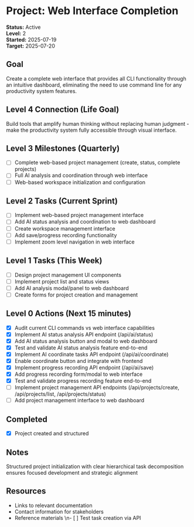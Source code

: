# Project: Web Interface Completion

**Status:** Active  
**Level:** 2  
**Started:** 2025-07-19  
**Target:** 2025-07-20

## Goal
Create a complete web interface that provides all CLI functionality through an intuitive dashboard, eliminating the need to use command line for any productivity system features.

## Level 4 Connection (Life Goal)
Build tools that amplify human thinking without replacing human judgment - make the productivity system fully accessible through visual interface.

## Level 3 Milestones (Quarterly)
- [ ] Complete web-based project management (create, status, complete projects)
- [ ] Full AI analysis and coordination through web interface
- [ ] Web-based workspace initialization and configuration

## Level 2 Tasks (Current Sprint)
- [ ] Implement web-based project management interface
- [ ] Add AI status analysis and coordination to web dashboard
- [ ] Create workspace management interface
- [ ] Add save/progress recording functionality
- [ ] Implement zoom level navigation in web interface

## Level 1 Tasks (This Week)
- [ ] Design project management UI components
- [ ] Implement project list and status views
- [ ] Add AI analysis modal/panel to web dashboard
- [ ] Create forms for project creation and management

## Level 0 Actions (Next 15 minutes)
- [x] Audit current CLI commands vs web interface capabilities  
- [x] Implement AI status analysis API endpoint (/api/ai/status)
- [x] Add AI status analysis button and modal to web dashboard
- [x] Test and validate AI status analysis feature end-to-end
- [x] Implement AI coordinate tasks API endpoint (/api/ai/coordinate)
- [x] Enable coordinate button and integrate with frontend
- [x] Implement progress recording API endpoint (/api/ai/save)
- [x] Add progress recording form/modal to web interface
- [x] Test and validate progress recording feature end-to-end
- [ ] Implement project management API endpoints (/api/projects/create, /api/projects/list, /api/projects/status)
- [ ] Add project management interface to web dashboard

## Completed
- [x] Project created and structured

## Notes
Structured project initialization with clear hierarchical task decomposition ensures focused development and strategic alignment

## Resources
- Links to relevant documentation
- Contact information for stakeholders
- Reference materials
\n- [ ] Test task creation via API